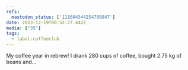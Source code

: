 ```yaml
---
refs:
  mastodon_status: ['111604344254709847']
date: 2023-12-19T00:52:27.442Z
media: ["35"]
tags:
  - label:coffeeclub
---
```


My coffee year in rebrew! I drank 280 cups  of coffee, bought 2.75 kg of beans and…
